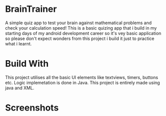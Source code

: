 # BrainTrainer
A simple quiz app to test your brain against mathematical problems and check your calculation speed!
This is a basic quizing app that i build in my starting days of my android development career so it's vey basic application so please don't expect wonders from this project i build it just to practice what i learnt.

# Build With 
This project utilises all the basic UI elements like textviews, timers, buttons etc. Logic implemetation is done in Java. This project is entirely made using java and XML.

# Screenshots




